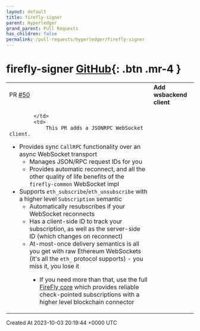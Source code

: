 ```yaml
---
layout: default
title: firefly-signer
parent: Hyperledger
grand_parent: Pull Requests
has_children: false
permalink: /pull-requests/hyperledger/firefly-signer
---
```


# firefly-signer <span class="fs-3 right-align">[GitHub](https://github.com/hyperledger/firefly-signer){: .btn .mr-4 }</span>


<div>
    <table>
        <tr>
            <td>
                PR <a href="https://github.com/hyperledger/firefly-signer/pull/50" class=".btn">#50</a>
            </td>
            <td>
                <b>
                    Add wsbackend client
                </b>
            </td>
        </tr>
        <tr>
            <td>
                
            </td>
            <td>
                This PR adds a JSONRPC WebSocket client.

- Provides sync `CallRPC` functionality over an async WebSocket transport
    - Manages JSON/RPC request IDs for you
    - Provides automatic reconnect, and all the other quality of life benefits of the `firefly-common` WebSocket impl
- Supports `eth_subscribe`/`eth_unsubscribe` with a higher level `Subscription` semantic
    - Automatically resubscribes if your WebSocket reconnects
    - Has a client-side ID to track your subscription, as well as the server-side ID (which changes on reconnect)
    - At-most-once delivery semantics is all you get with raw Ethereum WebSockets (it's all the `eth_` protocol supports) - you miss it, you lose it
        - If you need more than that, use the full [FireFly core](https://github.com/kaleido-io/firefly) which provides reliable check-pointed subscriptions with a higher level blockchain connector

            </td>
        </tr>
    </table>
    <div class="right-align">
        Created At 2023-10-03 20:19:44 +0000 UTC
    </div>
</div>

